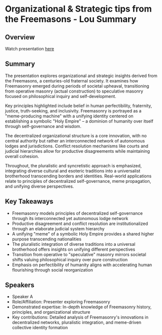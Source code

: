 # Organizational & Strategic tips from the Freemasons - Lou Summary

## Overview
Watch presentation [here](https://streameth.org/edge_city/watch?session=6712294050c4a854801024c7)

## Summary
The presentation explores organizational and strategic insights derived from the Freemasons, a centuries-old fraternal society. It examines how Freemasonry emerged during periods of societal upheaval, transitioning from operative masonry (actual construction) to speculative masonry focused on philosophical inquiry and self-development.

Key principles highlighted include belief in human perfectibility, fraternity, justice, truth-seeking, and inclusivity. Freemasonry is portrayed as a "meme-producing machine" with a unifying identity centered on establishing a symbolic "Holy Empire" – a dominion of humanity over itself through self-governance and wisdom.

The decentralized organizational structure is a core innovation, with no central authority but rather an interconnected network of autonomous lodges and jurisdictions. Conflict resolution mechanisms like courts and judicial hierarchies allow for productive disagreements while maintaining overall cohesion.

Throughout, the pluralistic and syncretistic approach is emphasized, integrating diverse cultural and esoteric traditions into a universalist brotherhood transcending borders and identities. Real-world applications relate to principles of decentralized self-governance, meme propagation, and unifying diverse perspectives.

## Key Takeaways
- Freemasonry models principles of decentralized self-governance through its interconnected yet autonomous lodge network
- Productive disagreement and conflict resolution are institutionalized through an elaborate judicial system hierarchy
- A unifying "meme" of a symbolic Holy Empire provides a shared higher purpose transcending nationalities
- The pluralistic integration of diverse traditions into a universal brotherhood offers insights on unifying different perspectives
- Transition from operative to "speculative" masonry mirrors societal shifts valuing philosophical inquiry over pure construction
- Emphasis on perfectibility of humanity aligns with accelerating human flourishing through social reorganization

## Speakers
- Speaker A
- Role/Affiliation: Presenter exploring Freemasonry
- Demonstrated expertise: In-depth knowledge of Freemasonry history, principles, and organizational structure
- Key contributions: Detailed analysis of Freemasonry's innovations in decentralized networks, pluralistic integration, and meme-driven collective identity formation

